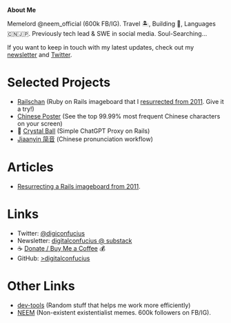 **About Me**

Memelord @neem_official (600k FB/IG). Travel 🏝️, Building 👾, Languages 🇨🇳🇯🇵. Previously tech lead & SWE in social media. Soul-Searching...

If you want to keep in touch with my latest updates, check out my [newsletter](https://digitalconfucius.substack.com/) and [Twitter](https://twitter.com/digiconfucius).

# Selected Projects
- [Railschan](https://railschan.onrender.com/posts) (Ruby on Rails imageboard that I [resurrected from 2011](https://digitalconfucius.substack.com/p/railschan-resurrection). Give it a try!)
- [Chinese Poster](https://digitalconfucius.github.io/chinese-poster/) (See the top 99.99% most frequent Chinese characters on your screen)
- 🔮 [Crystal Ball](https://crystal-ball.onrender.com/) (Simple ChatGPT Proxy on Rails)
- [Jiaanyin 简音](https://github.com/digitalconfucius/jianyin) (Chinese pronunciation workflow)

# Articles
- [Resurrecting a Rails imageboard from 2011](https://digitalconfucius.substack.com/p/railschan-resurrection).

# Links
- Twitter: [@digiconfucius](https://twitter.com/digiconfucius)
- Newsletter: [digitalconfucius @ substack](https://digitalconfucius.substack.com/)
- ☕ [Donate / Buy Me a Coffee](https://www.buymeacoffee.com/digitalconfucius) 💰
- GitHub: [>digitalconfucius](https://github.com/digitalconfucius)

# Other Links
- [dev-tools](https://github.com/digitalconfucius/dev-tools) (Random stuff that helps me work more efficiently)
- [NEEM](https://neemblog.home.blog/memes/) (Non-existent existentialist memes. 600k followers on FB/IG).

<!-- _includes/head.html -->
<!-- Google tag (gtag.js) -->
<script async src="https://www.googletagmanager.com/gtag/js?id=G-JVFVERMTY0"></script>
<script>
  window.dataLayer = window.dataLayer || [];
  function gtag(){dataLayer.push(arguments);}
  gtag('js', new Date());

  gtag('config', 'G-JVFVERMTY0');
</script>
